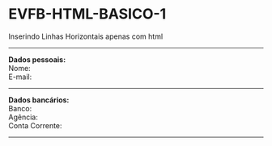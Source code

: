 # EVFB-HTML-BASICO-1
Inserindo Linhas Horizontais apenas com html

<!DOCTYPE HTML>
<html lang="pt-br">
	<HEAD>
	 <TITLE>Inserindo linha horizontal</TITLE>
	</HEAD>

 <BODY>
<hr>
<b>Dados pessoais:</b><br>
Nome:<br>
E-mail:<br>
<hr>
<b>Dados bancários:</b><br>
Banco:<br>
Agência:<br>
Conta Corrente:<br>
<hr>
</body>

</HTML>
